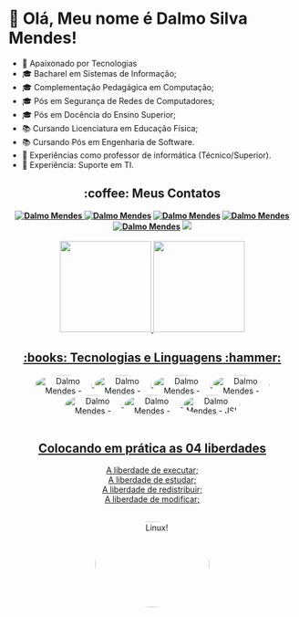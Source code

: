 # 👋 Olá, Meu nome é Dalmo Silva Mendes!
- 💞️ Apaixonado por Tecnologias
- :mortar_board: Bacharel em Sistemas de Informação;<br>
- :mortar_board: Complementação Pedagágica em Computação;<br>
- :mortar_board: Pós em Segurança de Redes de Computadores;<br>
- :mortar_board: Pós em Docência do Ensino Superior;<br>
- :books: Cursando Licenciatura em Educação Física;<br>
- :books: Cursando Pós em Engenharia de Software.<br>
- 👀 Experiências como professor de informática (Técnico/Superior).
- :floppy_disk: Experiência: Suporte em TI.  
<h2 align="center"> :coffee: Meus Contatos</h2>
<div align="center"><b>
<a href="mailto:dalmosilvamendes@gmail.com">
<img src="https://img.shields.io/badge/Gmail-D14836?style=for-the-badge&logo=gmail&logoColor=white" alt="Dalmo Mendes">
<a href="https://facebook.com/ceproirr" target="_blank">
<img src="https://img.shields.io/badge/Facebook-1877F2?style=for-the-badge&logo=facebook&logoColor=white" alt="Dalmo Mendes"></a>
<a href="https://instagram.com/ceproirr" target="_blank">
<img src="https://img.shields.io/badge/Instagram-E4405F?style=for-the-badge&logo=instagram&logoColor=white" alt="Dalmo Mendes"></a>
<a href="https://twitter.com/ceproirr" target="_blank">
<img src="https://img.shields.io/badge/Twitter-1DA1F2?style=for-the-badge&logo=twitter&logoColor=white" alt="Dalmo Mendes"></a>
<a href="https://www.youtube.com/channel/UC9egIn_Xkg2KFD_55mi_r8w" target="_blank">
<img src="https://img.shields.io/badge/YouTube-FF0000?style=for-the-badge&logo=youtube&logoColor=white" alt="Dalmo Mendes"></a>
<a href="https://www.linkedin.com/in/dalmomendes/" target="_blank" alt="Dalmo Mendes">
<img src="https://img.shields.io/badge/LinkedIn-0077B5?style=for-the-badge&logo=linkedin&logoColor=white"></a></b>
</div>
<br>
<div align="center">
<a href="https://github.com/DalmoMendes">
<img height="160em" src="https://github-readme-stats.vercel.app/api?username=DalmoMendes&show_icons=true&theme=dracula&include_all_commits=true&count_private=true"/>
<img height="160em" src="https://github-readme-stats.vercel.app/api/top-langs/?username=DalmoMendes&layout=compact&langs_count=8&theme=dracula"/>
</div>
<h2 align="center"> :books: Tecnologias e Linguagens :hammer: </h2>
<div align="center">
<img align="center" alt="Dalmo Mendes - Linux!" height="35" width="100" style="border-radius:50%" src="#">
  
<img align="center" alt="Dalmo Mendes - Windows!" height="35" width="100" style="border-radius:50%" src="#">
  
<img align="center" alt="Dalmo Mendes - PHP!" height="35" width="100" style="border-radius:50%" src="#">
                                                                     
<img align="center" alt="Dalmo Mendes - JAVA!" height="35" width="100" style="border-radius:50%" src="#">
 
<img align="center" alt="Dalmo Mendes - Spring Boot!" height="35" width="100" style="border-radius:50%" src="#">

<img align="center" alt="Dalmo Mendes - Angular!" height="35" width="100" style="border-radius:50%" src="#">
                                                                     
<img align="center" alt="Dalmo Mendes - JS!" height="35" width="100" style="border-radius:50%" src="#">
</div>
<br>
<div align="center">
<h2>Colocando em prática as 04 liberdades</h2>
<p>
A liberdade de executar;<br>
A liberdade de estudar;<br>
A liberdade de redistribuir;<br>
A liberdade de modificar;<br>
</p>
<br>
<img align="center" alt="Linux!" height="150" width="200" style="border-radius:50%" src="https://cdn.jsdelivr.net/gh/devicons/devicon/icons/linux/linux-original.svg">  
</div>
   
